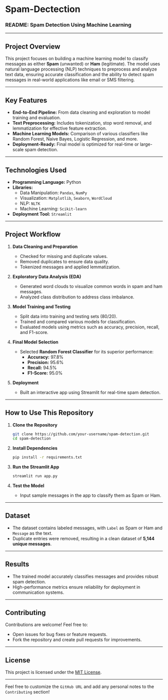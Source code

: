 # Spam-Dectection
### **README: Spam Detection Using Machine Learning**

---

## **Project Overview**
This project focuses on building a machine learning model to classify messages as either **Spam** (unwanted) or **Ham** (legitimate). The model uses natural language processing (NLP) techniques to preprocess and analyze text data, ensuring accurate classification and the ability to detect spam messages in real-world applications like email or SMS filtering.

---

## **Key Features**
- **End-to-End Pipeline:** From data cleaning and exploration to model training and evaluation.
- **Text Preprocessing:** Includes tokenization, stop word removal, and lemmatization for effective feature extraction.
- **Machine Learning Models:** Comparison of various classifiers like Random Forest, Naive Bayes, Logistic Regression, and more.
- **Deployment-Ready:** Final model is optimized for real-time or large-scale spam detection.

---

## **Technologies Used**
- **Programming Language:** Python  
- **Libraries:**  
  - Data Manipulation: `Pandas`, `NumPy`  
  - Visualization: `Matplotlib`, `Seaborn`, `WordCloud`  
  - NLP: `NLTK`  
  - Machine Learning: `Scikit-learn`  
- **Deployment Tool:** `Streamlit`  

---

## **Project Workflow**
1. **Data Cleaning and Preparation**
   - Checked for missing and duplicate values.
   - Removed duplicates to ensure data quality.
   - Tokenized messages and applied lemmatization.

2. **Exploratory Data Analysis (EDA)**
   - Generated word clouds to visualize common words in spam and ham messages.
   - Analyzed class distribution to address class imbalance.

3. **Model Training and Testing**
   - Split data into training and testing sets (80/20).
   - Trained and compared various models for classification.
   - Evaluated models using metrics such as accuracy, precision, recall, and F1-score.

4. **Final Model Selection**
   - Selected **Random Forest Classifier** for its superior performance:
     - **Accuracy:** 97.8%
     - **Precision:** 95.6%
     - **Recall:** 94.5%
     - **F1-Score:** 95.0%

5. **Deployment**
   - Built an interactive app using Streamlit for real-time spam detection.

---

## **How to Use This Repository**
1. **Clone the Repository**
   ```bash
   git clone https://github.com/your-username/spam-detection.git
   cd spam-detection
   ```

2. **Install Dependencies**
   ```bash
   pip install -r requirements.txt
   ```

3. **Run the Streamlit App**
   ```bash
   streamlit run app.py
   ```

4. **Test the Model**
   - Input sample messages in the app to classify them as Spam or Ham.

---

## **Dataset**
- The dataset contains labeled messages, with `Label` as Spam or Ham and `Message` as the text.
- Duplicate entries were removed, resulting in a clean dataset of **5,144 unique messages**.

---

## **Results**
- The trained model accurately classifies messages and provides robust spam detection.
- High-performance metrics ensure reliability for deployment in communication systems.

---

## **Contributing**
Contributions are welcome! Feel free to:
- Open issues for bug fixes or feature requests.
- Fork the repository and create pull requests for improvements.

---

## **License**
This project is licensed under the [MIT License](LICENSE).

---

Feel free to customize the `GitHub URL` and add any personal notes to the `Contributing` section!
